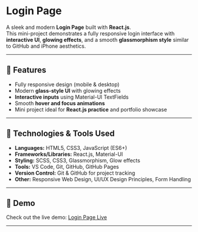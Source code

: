 # Login Page

A sleek and modern **Login Page** built with **React.js**.  
This mini-project demonstrates a fully responsive login interface with **interactive UI**, **glowing effects**, and a smooth **glassmorphism style** similar to GitHub and iPhone aesthetics.  

---

## 🔹 Features

- Fully responsive design (mobile & desktop)
- Modern **glass-style UI** with glowing effects
- **Interactive inputs** using Material-UI TextFields
- Smooth **hover and focus animations**
- Mini project ideal for **React.js practice** and portfolio showcase

---

## 🔹 Technologies & Tools Used

- **Languages:** HTML5, CSS3, JavaScript (ES6+)
- **Frameworks/Libraries:** React.js, Material-UI
- **Styling:** SCSS, CSS3, Glassmorphism, Glow effects
- **Tools:** VS Code, Git, GitHub, GitHub Pages
- **Version Control:** Git & GitHub for project tracking
- **Other:** Responsive Web Design, UI/UX Design Principles, Form Handling

---

## 🔹 Demo

Check out the live demo: [Login Page Live](https://sadeghdev1.github.io/login-page)

---
